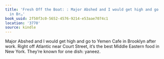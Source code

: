 ```yaml
---
title: 'Fresh Off the Boat: : Major Abshed and I would get high and go to Yemen Cafe
  in Br…'
book_uuid: 2f50f3c0-5652-4576-9214-e53aae7074c1
location: '3770'
source: kindle
---
```


Major Abshed and I would get high and go to Yemen Cafe in Brooklyn after work. Right off Atlantic near Court Street, it’s the best Middle Eastern food in New York. They’re known for one dish: yaneez.